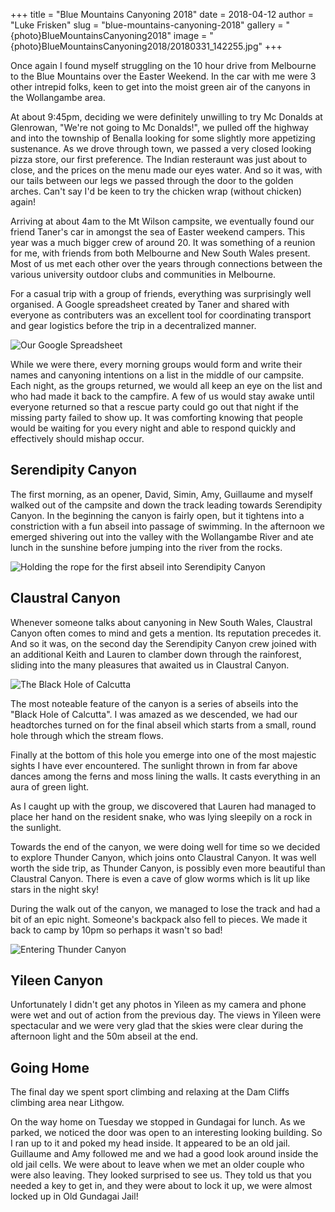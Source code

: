 +++
title = "Blue Mountains Canyoning 2018"
date = 2018-04-12
author = "Luke Frisken"
slug = "blue-mountains-canyoning-2018"
gallery = "{photo}BlueMountainsCanyoning2018"
image = "{photo}BlueMountainsCanyoning2018/20180331_142255.jpg"
+++

Once again I found myself struggling on the 10 hour drive from Melbourne
to the Blue Mountains over the Easter Weekend. In the car with me were 3
other intrepid folks, keen to get into the moist green air of the
canyons in the Wollangambe area.

At about 9:45pm, deciding we were definitely unwilling to try Mc Donalds
at Glenrowan, "We're not going to Mc Donalds\!", we pulled off the
highway and into the township of Benalla looking for some slightly more
appetizing sustenance. As we drove through town, we passed a very closed
looking pizza store, our first preference. The Indian resteraunt was
just about to close, and the prices on the menu made our eyes water. And
so it was, with our tails between our legs we passed through the door to
the golden arches. Can't say I'd be keen to try the chicken wrap
(without chicken) again\!

Arriving at about 4am to the Mt Wilson campsite, we eventually found our
friend Taner's car in amongst the sea of Easter weekend campers. This
year was a much bigger crew of around 20. It was something of a reunion
for me, with friends from both Melbourne and New South Wales present.
Most of us met each other over the years through connections between the
various university outdoor clubs and communities in Melbourne.

For a casual trip with a group of friends, everything was surprisingly
well organised. A Google spreadsheet created by Taner and shared with
everyone as contributers was an excellent tool for coordinating
transport and gear logistics before the trip in a decentralized manner.

![Our Google
Spreadsheet](photos/BlueMountainsCanyoning2018/20180328_000000_CanyoningSpreadsheet.jpg)

While we were there, every morning groups would form and write their
names and canyoning intentions on a list in the middle of our campsite.
Each night, as the groups returned, we would all keep an eye on the list
and who had made it back to the campfire. A few of us would stay awake
until everyone returned so that a rescue party could go out that night
if the missing party failed to show up. It was comforting knowing that
people would be waiting for you every night and able to respond quickly
and effectively should mishap occur.

## Serendipity Canyon

The first morning, as an opener, David, Simin, Amy, Guillaume and myself
walked out of the campsite and down the track leading towards
Serendipity Canyon. In the beginning the canyon is fairly open, but it
tightens into a constriction with a fun abseil into passage of swimming.
In the afternoon we emerged shivering out into the valley with the
Wollangambe River and ate lunch in the sunshine before jumping into the
river from the rocks.

![Holding the rope for the first abseil into Serendipity
Canyon](photos/BlueMountainsCanyoning2018/20180330_132041.jpg)

## Claustral Canyon

Whenever someone talks about canyoning in New South Wales, Claustral
Canyon often comes to mind and gets a mention. Its reputation precedes
it. And so it was, on the second day the Serendipity Canyon crew joined
with an additional Keith and Lauren to clamber down through the
rainforest, sliding into the many pleasures that awaited us in Claustral
Canyon.

![The Black Hole of
Calcutta](photos/BlueMountainsCanyoning2018/20180331_130918.jpg)

The most noteable feature of the canyon is a series of abseils into the
"Black Hole of Calcutta". I was amazed as we descended, we had our
headtorches turned on for the final abseil which starts from a small,
round hole through which the stream flows.

Finally at the bottom of this hole you emerge into one of the most
majestic sights I have ever encountered. The sunlight thrown in from far
above dances among the ferns and moss lining the walls. It casts
everything in an aura of green light.

As I caught up with the group, we discovered that Lauren had managed to
place her hand on the resident snake, who was lying sleepily on a rock
in the sunlight.

Towards the end of the canyon, we were doing well for time so we decided
to explore Thunder Canyon, which joins onto Claustral Canyon. It was
well worth the side trip, as Thunder Canyon, is possibly even more
beautiful than Claustral Canyon. There is even a cave of glow worms
which is lit up like stars in the night sky\!

During the walk out of the canyon, we managed to lose the track and had
a bit of an epic night. Someone's backpack also fell to pieces. We made
it back to camp by 10pm so perhaps it wasn't so bad\!

![Entering Thunder
Canyon](photos/BlueMountainsCanyoning2018/20180331_142255.jpg)

## Yileen Canyon

Unfortunately I didn't get any photos in Yileen as my camera and phone
were wet and out of action from the previous day. The views in Yileen
were spectacular and we were very glad that the skies were clear during
the afternoon light and the 50m abseil at the end.

## Going Home

The final day we spent sport climbing and relaxing at the Dam Cliffs
climbing area near Lithgow.

On the way home on Tuesday we stopped in Gundagai for lunch. As we
parked, we noticed the door was open to an interesting looking building.
So I ran up to it and poked my head inside. It appeared to be an old
jail. Guillaume and Amy followed me and we had a good look around inside
the old jail cells. We were about to leave when we met an older couple
who were also leaving. They looked surprised to see us. They told us
that you needed a key to get in, and they were about to lock it up, we
were almost locked up in Old Gundagai Jail\!
